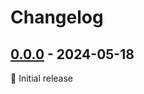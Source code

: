 # Changelog

## [0.0.0] - 2024-05-18

🌱 Initial release

[0.0.0]: https://github.com/asphaltbuffet/newed/releases/tag/v0.0.0
